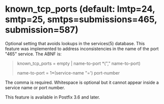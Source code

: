 # known_tcp_ports (default: lmtp=24, smtp=25, smtps=submissions=465, submission=587)
 Optional setting that avoids lookups in the services(5) database.
This feature was implemented to address inconsistencies in the name
of the port "465" service. The ABNF is:




> 
> 
> known\_tcp\_ports = empty | name-to-port \*("," name-to-port)   
> 
> name-to-port = 1\*(service-name "=') port-number
> 
> 
> 
> 


 The comma is required. Whitespace is optional but it cannot appear
inside a service name or port number. 


 This feature is available in Postfix 3.6 and later. 



